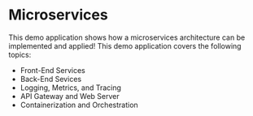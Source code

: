 # Microservices
This demo application shows how a microservices architecture can be implemented and applied!
This demo application covers the following topics:

  - Front-End Services
  - Back-End Sevices
  - Logging, Metrics, and Tracing
  - API Gateway and Web Server
  - Containerization and Orchestration
